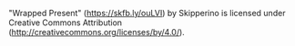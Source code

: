 "Wrapped Present" (https://skfb.ly/ouLVI) by Skipperino is licensed under Creative Commons Attribution (http://creativecommons.org/licenses/by/4.0/).